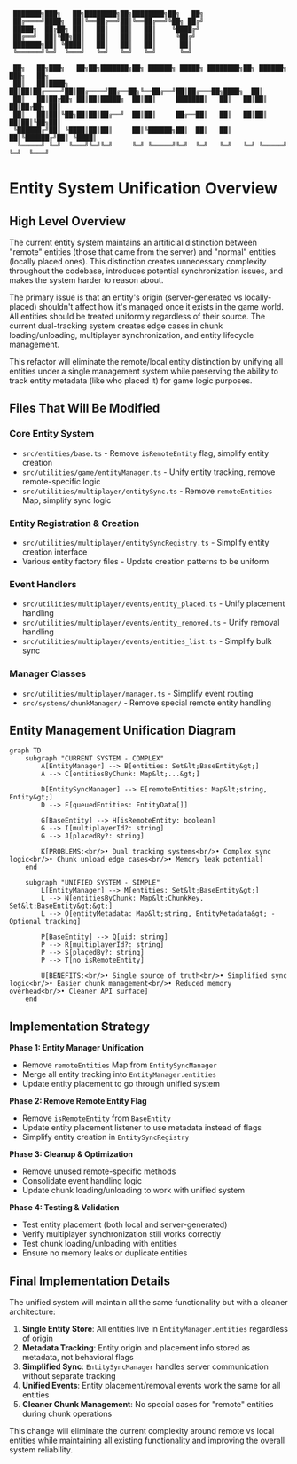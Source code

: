 ```
 ███████╗███╗   ██╗████████╗██╗████████╗██╗   ██╗
 ██╔════╝████╗  ██║╚══██╔══╝██║╚══██╔══╝╚██╗ ██╔╝
 █████╗  ██╔██╗ ██║   ██║   ██║   ██║    ╚████╔╝ 
 ██╔══╝  ██║╚██╗██║   ██║   ██║   ██║     ╚██╔╝  
 ███████╗██║ ╚████║   ██║   ██║   ██║      ██║   
 ╚══════╝╚═╝  ╚═══╝   ╚═╝   ╚═╝   ╚═╝      ╚═╝   
                                                   
 ██╗   ██╗███╗   ██╗██╗███████╗██╗ ██████╗ █████╗ ████████╗██╗ ██████╗ ███╗   ██╗
 ██║   ██║████╗  ██║██║██╔════╝██║██╔════╝██╔══██╗╚══██╔══╝██║██╔═══██╗████╗  ██║
 ██║   ██║██╔██╗ ██║██║█████╗  ██║██║     ███████║   ██║   ██║██║   ██║██╔██╗ ██║
 ██║   ██║██║╚██╗██║██║██╔══╝  ██║██║     ██╔══██║   ██║   ██║██║   ██║██║╚██╗██║
 ╚██████╔╝██║ ╚████║██║██║     ██║╚██████╗██║  ██║   ██║   ██║╚██████╔╝██║ ╚████║
  ╚═════╝ ╚═╝  ╚═══╝╚═╝╚═╝     ╚═╝ ╚═════╝╚═╝  ╚═╝   ╚═╝   ╚═╝ ╚═════╝ ╚═╝  ╚═══╝
```

# Entity System Unification Overview

## High Level Overview

The current entity system maintains an artificial distinction between "remote" entities (those that came from the server) and "normal" entities (locally placed ones). This distinction creates unnecessary complexity throughout the codebase, introduces potential synchronization issues, and makes the system harder to reason about.

The primary issue is that an entity's origin (server-generated vs locally-placed) shouldn't affect how it's managed once it exists in the game world. All entities should be treated uniformly regardless of their source. The current dual-tracking system creates edge cases in chunk loading/unloading, multiplayer synchronization, and entity lifecycle management.

This refactor will eliminate the remote/local entity distinction by unifying all entities under a single management system while preserving the ability to track entity metadata (like who placed it) for game logic purposes.

## Files That Will Be Modified

### Core Entity System
- `src/entities/base.ts` - Remove `isRemoteEntity` flag, simplify entity creation
- `src/utilities/game/entityManager.ts` - Unify entity tracking, remove remote-specific logic
- `src/utilities/multiplayer/entitySync.ts` - Remove `remoteEntities` Map, simplify sync logic

### Entity Registration & Creation
- `src/utilities/multiplayer/entitySyncRegistry.ts` - Simplify entity creation interface
- Various entity factory files - Update creation patterns to be uniform

### Event Handlers
- `src/utilities/multiplayer/events/entity_placed.ts` - Unify placement handling
- `src/utilities/multiplayer/events/entity_removed.ts` - Unify removal handling
- `src/utilities/multiplayer/events/entities_list.ts` - Simplify bulk sync

### Manager Classes
- `src/utilities/multiplayer/manager.ts` - Simplify event routing
- `src/systems/chunkManager/` - Remove special remote entity handling

## Entity Management Unification Diagram

```mermaid-js
graph TD
    subgraph "CURRENT SYSTEM - COMPLEX"
        A[EntityManager] --> B[entities: Set&lt;BaseEntity&gt;]
        A --> C[entitiesByChunk: Map&lt;...&gt;]
        
        D[EntitySyncManager] --> E[remoteEntities: Map&lt;string, Entity&gt;]
        D --> F[queuedEntities: EntityData[]]
        
        G[BaseEntity] --> H[isRemoteEntity: boolean]
        G --> I[multiplayerId?: string]
        G --> J[placedBy?: string]
        
        K[PROBLEMS:<br/>• Dual tracking systems<br/>• Complex sync logic<br/>• Chunk unload edge cases<br/>• Memory leak potential]
    end
    
    subgraph "UNIFIED SYSTEM - SIMPLE"
        L[EntityManager] --> M[entities: Set&lt;BaseEntity&gt;]
        L --> N[entitiesByChunk: Map&lt;ChunkKey, Set&lt;BaseEntity&gt;&gt;]
        L --> O[entityMetadata: Map&lt;string, EntityMetadata&gt; - Optional tracking]
        
        P[BaseEntity] --> Q[uid: string]
        P --> R[multiplayerId?: string]
        P --> S[placedBy?: string]
        P --> T[no isRemoteEntity]
        
        U[BENEFITS:<br/>• Single source of truth<br/>• Simplified sync logic<br/>• Easier chunk management<br/>• Reduced memory overhead<br/>• Cleaner API surface]
    end
```

## Implementation Strategy

**Phase 1: Entity Manager Unification**
- Remove `remoteEntities` Map from `EntitySyncManager`
- Merge all entity tracking into `EntityManager.entities`
- Update entity placement to go through unified system

**Phase 2: Remove Remote Entity Flag**
- Remove `isRemoteEntity` from `BaseEntity`
- Update entity placement listener to use metadata instead of flags
- Simplify entity creation in `EntitySyncRegistry`

**Phase 3: Cleanup & Optimization**
- Remove unused remote-specific methods
- Consolidate event handling logic
- Update chunk loading/unloading to work with unified system

**Phase 4: Testing & Validation**
- Test entity placement (both local and server-generated)
- Verify multiplayer synchronization still works correctly
- Test chunk loading/unloading with entities
- Ensure no memory leaks or duplicate entities

## Final Implementation Details

The unified system will maintain all the same functionality but with a cleaner architecture:

1. **Single Entity Store**: All entities live in `EntityManager.entities` regardless of origin
2. **Metadata Tracking**: Entity origin and placement info stored as metadata, not behavioral flags
3. **Simplified Sync**: `EntitySyncManager` handles server communication without separate tracking
4. **Unified Events**: Entity placement/removal events work the same for all entities
5. **Cleaner Chunk Management**: No special cases for "remote" entities during chunk operations

This change will eliminate the current complexity around remote vs local entities while maintaining all existing functionality and improving the overall system reliability.
